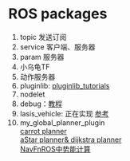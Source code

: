 # ROS packages
1. topic 发送订阅  
2. service 客户端、服务器  
3. param 服务器 
4. 小乌龟TF  
5. 动作服务器  
6. pluginlib: [pluginlib_tutorials](https://github.com/huchunxu/ros_blog_sources/tree/master/pluginlib_tutorials)  
7. nodelet  
8. debug：[教程](https://haoqchen.site/2019/08/15/debug-ros-with-vscode/)  
9. lasis_vehicle: 正在实现 [参考](https://github.com/xmy0916/racecar)  
10. my_global_planner_plugin  
    [carrot planner](http://wiki.ros.org/navigation/Tutorials/Writing%20A%20Global%20Path%20Planner%20As%20Plugin%20in%20ROS)  
    [aStar planner& dijkstra planner](https://zhuanlan.zhihu.com/p/113662488)  
    [NavFnROS中势能计算](https://github.com/locusrobotics/robot_navigation/tree/master/dlux_global_planner#the-kernel)  
    


